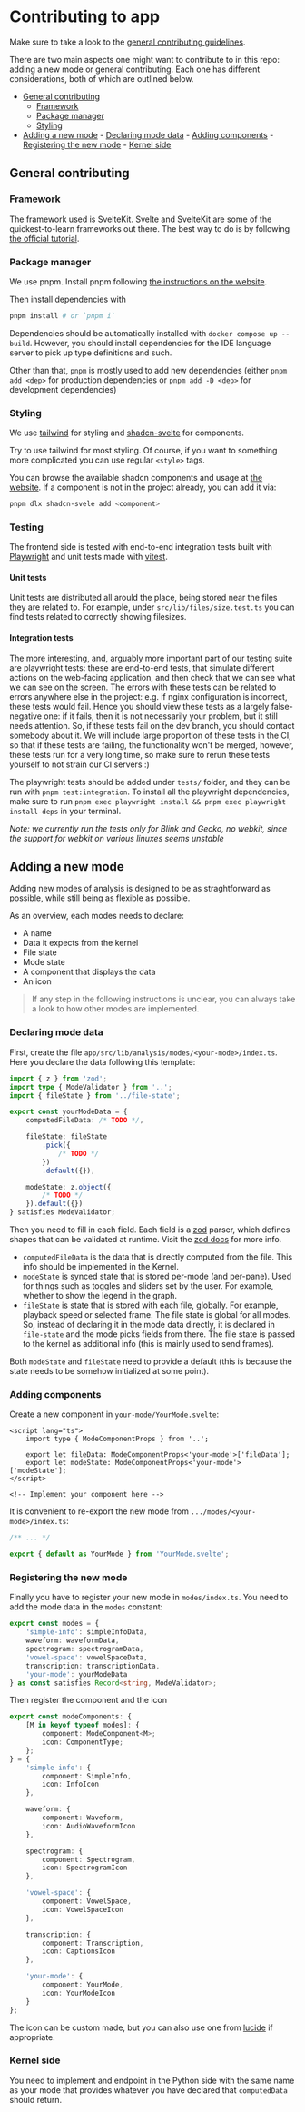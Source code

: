 # Contributing to app

Make sure to take a look to the [general contributing guidelines](../CONTRIBUTING.md).

There are two main aspects one might want to contribute to in this repo: adding a new mode or general contributing. Each one has different considerations, both of which are outlined below.

<!--toc:start-->

- [General contributing](#general-contributing)
  - [Framework](#framework)
  - [Package manager](#package-manager)
  - [Styling](#styling)
- [Adding a new mode](#adding-a-new-mode) - [Declaring mode data](#declaring-mode-data) - [Adding components](#adding-components) - [Registering the new mode](#registering-the-new-mode) - [Kernel side](#kernel-side)
<!--toc:end-->

## General contributing

### Framework

The framework used is SvelteKit. Svelte and SvelteKit are some of the quickest-to-learn frameworks out there. The best way to do is by following [the official tutorial](https://learn.svelte.dev).

### Package manager

We use pnpm. Install pnpm following [the instructions on the website](https://pnpm.io/installation).

Then install dependencies with

```bash
pnpm install # or `pnpm i`
```

Dependencies should be automatically installed with `docker compose up --build`. However, you should install dependencies for the IDE language server to pick up type definitions and such.

Other than that, `pnpm` is mostly used to add new dependencies (either `pnpm add <dep>` for production dependencies or `pnpm add -D <dep>` for development dependencies)

### Styling

We use [tailwind](https://tailwindcss.com) for styling and [shadcn-svelte](https://www.shadcn-svelte.com) for components.

Try to use tailwind for most styling. Of course, if you want to something more complicated you can use regular `<style>` tags.

You can browse the available shadcn components and usage at [the website](https://www.shadcn-svelte.com/docs). If a component is not in the project already, you can add it via:

```bash
pnpm dlx shadcn-svele add <component>
```

### Testing

The frontend side is tested with end-to-end integration tests built with [Playwright](https://playwright.dev/) and unit tests made with [vitest](https://vitest.dev/).

#### Unit tests

Unit tests are distributed all arould the place, being stored near the files they are related to. For example, under `src/lib/files/size.test.ts` you can find tests related to correctly showing filesizes.

#### Integration tests

The more interesting, and, arguably more important part of our testing suite are playwright tests: these are end-to-end tests, that simulate different actions on the web-facing application, and then check that we can see what we can see on the screen. The errors with these tests can be related to errors anywhere else in the project: e.g. if nginx configuration is incorrect, these tests would fail. Hence you should view these tests as a largely false-negative one: if it fails, then it is not necessarily your problem, but it still needs attention. So, if these tests fail on the dev branch, you should contact somebody about it. We will include large proportion of these tests in the CI, so that if these tests are failing, the functionality won't be merged, however, these tests run for a very long time, so make sure to rerun these tests yourself to not strain our CI servers :)

The playwright tests should be added under `tests/` folder, and they can be run with `pnpm test:integration`. To install all the playwright dependencies, make sure to run `pnpm exec playwright install && pnpm exec playwright install-deps` in your terminal.

_Note: we currently run the tests only for Blink and Gecko, no webkit, since the support for webkit on various linuxes seems unstable_

## Adding a new mode

Adding new modes of analysis is designed to be as straghtforward as possible, while still being as flexible as possible.

As an overview, each modes needs to declare:

- A name
- Data it expects from the kernel
- File state
- Mode state
- A component that displays the data
- An icon

> If any step in the following instructions is unclear, you can always take a look to how other modes are implemented.

### Declaring mode data

First, create the file `app/src/lib/analysis/modes/<your-mode>/index.ts`. Here you declare the data following this template:

```typescript
import { z } from 'zod';
import type { ModeValidator } from '..';
import { fileState } from '../file-state';

export const yourModeData = {
	computedFileData: /* TODO */,

	fileState: fileState
		.pick({
			/* TODO */
		})
		.default({}),

	modeState: z.object({
		/* TODO */
	}).default({})
} satisfies ModeValidator;
```

Then you need to fill in each field. Each field is a [zod](https://zod.dev/) parser, which defines shapes that can be validated at runtime. Visit the [zod docs](https://zod.dev/?id=introduction) for more info.

- `computedFileData` is the data that is directly computed from the file. This info should be implemented in the Kernel.
- `modeState` is synced state that is stored per-mode (and per-pane). Used for things such as toggles and sliders set by the user. For example, whether to show the legend in the graph.
- `fileState` is state that is stored with each file, globally. For example, playback speed or selected frame. The file state is global for all modes. So, instead of declaring it in the mode data directly, it is declared in `file-state` and the mode picks fields from there. The file state is passed to the kernel as additional info (this is mainly used to send frames).

Both `modeState` and `fileState` need to provide a default (this is because the state needs to be somehow initialized at some point).

### Adding components

Create a new component in `your-mode/YourMode.svelte`:

```svelte
<script lang="ts">
	import type { ModeComponentProps } from '..';

	export let fileData: ModeComponentProps<'your-mode'>['fileData'];
	export let modeState: ModeComponentProps<'your-mode'>['modeState'];
</script>

<!-- Implement your component here -->
```

It is convenient to re-export the new mode from `.../modes/<your-mode>/index.ts`:

```ts
/** ... */

export { default as YourMode } from 'YourMode.svelte';
```

### Registering the new mode

Finally you have to register your new mode in `modes/index.ts`. You need to add the mode data in the `modes` constant:

```ts
export const modes = {
	'simple-info': simpleInfoData,
	waveform: waveformData,
	spectrogram: spectrogramData,
	'vowel-space': vowelSpaceData,
	transcription: transcriptionData,
	'your-mode': yourModeData
} as const satisfies Record<string, ModeValidator>;
```

Then register the component and the icon

```ts
export const modeComponents: {
	[M in keyof typeof modes]: {
		component: ModeComponent<M>;
		icon: ComponentType;
	};
} = {
	'simple-info': {
		component: SimpleInfo,
		icon: InfoIcon
	},

	waveform: {
		component: Waveform,
		icon: AudioWaveformIcon
	},

	spectrogram: {
		component: Spectrogram,
		icon: SpectrogramIcon
	},

	'vowel-space': {
		component: VowelSpace,
		icon: VowelSpaceIcon
	},

	transcription: {
		component: Transcription,
		icon: CaptionsIcon
	},

	'your-mode': {
		component: YourMode,
		icon: YourModeIcon
	}
};
```

The icon can be custom made, but you can also use one from [lucide](https://lucide.dev/) if appropriate.

### Kernel side

You need to implement and endpoint in the Python side with the same name as your mode that provides whatever you have declared that `computedData` should return.
